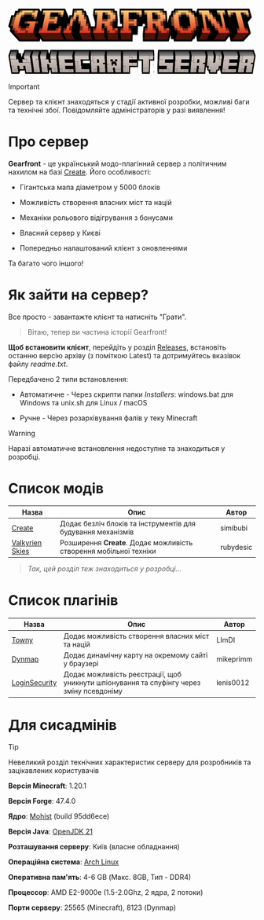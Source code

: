![Gearfront Logo](config/fancymenu/assets/logo.png)

![Minecraft Server undertext](config/fancymenu/assets/underlogo.png)

> [!IMPORTANT]
> Сервер та клієнт знаходяться у стадії активної розробки, можливі баги та технічні збої. Повідомляйте адміністраторів у разі виявлення!

# Про сервер

**Gearfront** - це український модо-плагінний сервер з політичним нахилом на базі [Create](https://modrinth.com/mod/create). Його особливості:

- Гігантська мапа діаметром у 5000 блоків

- Можливість створення власних міст та націй

- Механіки рольового відігрування з бонусами

- Власний сервер у Києві

- Попередньо налаштований клієнт з оновленнями

Та багато чого іншого!

# Як зайти на сервер?

Все просто - завантажте клієнт та натисніть "Грати". 

> Вітаю, тепер ви частина історії Gearfront!

**Щоб встановити клієнт**, перейдіть у розділ [Releases](https://github.com/MiraDiv-git/GearfrontClient/releases), встановіть останню версію архіву (з поміткою Latest) та дотримуйтесь вказівок файлу *readme.txt*.

Передбачено 2 типи встановлення:

- Автоматичне - Через скрипти папки *Installers*: windows.bat для Windows та unix.sh для Linux / macOS

- Ручне - Через розархівування фалів у теку Minecraft

> [!WARNING]
> Наразі автоматичне встановлення недоступне та знаходиться у розробці.

# Список модів

| Назва                                                       | Опис                                                                | Автор     |
| ----------------------------------------------------------- | ------------------------------------------------------------------- | --------- |
| [Create](https://modrinth.com/mod/create)                   | Додає безліч блоків та інструментів для будування механізмів        | simibubi  |
| [Valkyrien Skies](https://modrinth.com/mod/valkyrien-skies) | Розширення **Create**. Додає можливість створення мобільної техніки | rubydesic |

> *Так, цей розділ теж знаходиться у розробці...*

# Список плагінів

| Назва                                                                   | Опис                                                                                     | Автор     |
| ----------------------------------------------------------------------- | ---------------------------------------------------------------------------------------- | --------- |
| [Towny](https://modrinth.com/plugin/towny)                              | Додає можливість створення власних міст та націй                                         | LImDI     |
| [Dynmap](https://modrinth.com/plugin/dynmap)                            | Додає динамічну карту на окремому сайті у браузері                                       | mikeprimm |
| [LoginSecurity](https://www.spigotmc.org/resources/loginsecurity.19362) | Додає можливість реєстрації, щоб уникнути шпіонування та спуфінгу через зміну псевдоніму | lenis0012 |

# Для сисадмінів

> [!TIP]
> Невеликий розділ технічних характеристик серверу для розробників та зацікавлених користувачів

**Версія Minecraft**: 1.20.1

**Версія Forge**: 47.4.0

**Ядро**: [Mohist](https://mohistmc.com) (build 95dd6ece)

**Версія Java**: [OpenJDK 21](https://openjdk.org/projects/jdk/21)

**Розташування серверу**: Київ (власне обладнання)

**Операційна система**: [Arch Linux](https://archlinux.org)

**Оперативна пам'ять**: 4-6 GB (Макс. 8GB, Тип - DDR4)

**Процессор**: AMD E2-9000e (1.5-2.0Ghz, 2 ядра, 2 потоки)

**Порти серверу**: 25565 (Minecraft), 8123 (Dynmap)
